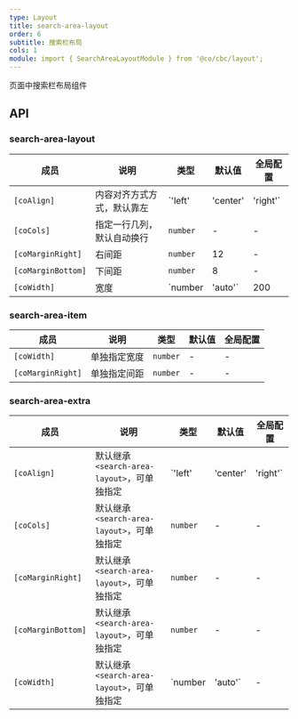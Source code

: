 ```yaml
---
type: Layout
title: search-area-layout
order: 6
subtitle: 搜索栏布局
cols: 1
module: import { SearchAreaLayoutModule } from '@co/cbc/layout';
---
```


页面中搜索栏布局组件

## API

### search-area-layout

| 成员 | 说明 | 类型 | 默认值 | 全局配置 |
|----|----|----|-----|------|
| `[coAlign]` | 内容对齐方式方式，默认靠左 | `'left' | 'center' | 'right'` | `left` | - |
| `[coCols]` | 指定一行几列，默认自动换行 | `number` | - | - |
| `[coMarginRight]` | 右间距 | `number` | 12 | - |
| `[coMarginBottom]` | 下间距 | `number` | 8 | - |
| `[coWidth]` | 宽度 | `number | 'auto'` | 200 | - |

### search-area-item

| 成员 | 说明 | 类型 | 默认值 | 全局配置 |
|----|----|----|-----|------|
| `[coWidth]` | 单独指定宽度 | `number` | - | - |
| `[coMarginRight]` | 单独指定间距 | `number` | - | - |

### search-area-extra

| 成员 | 说明 | 类型 | 默认值 | 全局配置 |
|----|----|----|-----|------|
| `[coAlign]` | 默认继承`<search-area-layout>`，可单独指定 | `'left' | 'center' | 'right'` | - | - |
| `[coCols]` | 默认继承`<search-area-layout>`，可单独指定 | `number` | - | - |
| `[coMarginRight]` | 默认继承`<search-area-layout>`，可单独指定 | `number` | - | - |
| `[coMarginBottom]` | 默认继承`<search-area-layout>`，可单独指定 | `number` | - | - |
| `[coWidth]` | 默认继承`<search-area-layout>`，可单独指定 | `number | 'auto'` | - | - |
